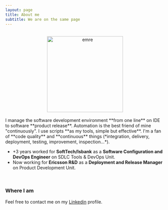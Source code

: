 ```yaml
---
layout: page
title: About me
subtitle: We are on the same page
---
```


<br>
<div style="text-align:center;">
  <a href="#">
    <img src="https://emredundar.github.io/img/profile.jpg" alt="emre" style="width: 240px;">
  </a>
</div>

<br>
I manage the software development environment **from one line** on IDE to software **product release**. 
Automation is the best friend of mine "continuously". I use scripts **as my tools, simple but effective**. I'm a fan of **code quality** and **continuous** things (*integration, delivery, deployment, testing, improvement, inspection...*).

- +3 years worked for **SoftTech/Isbank** as a **Software Configuration and DevOps Engineer** on SDLC Tools & DevOps Unit.
- Now working for **Ericsson R&D** as a **Deployment and Release Manager** on Product Development Unit.

<br>

### Where I am

Feel free to contact me on my [Linkedin](https://www.linkedin.com/in/emredundar) profile.
